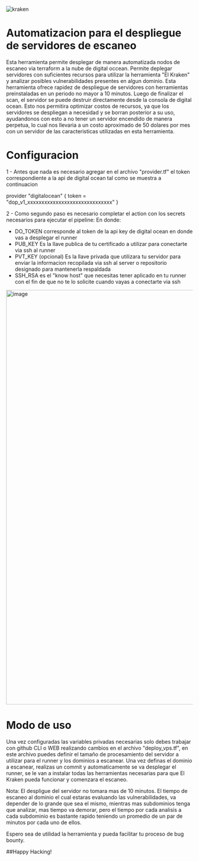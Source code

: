 ![kraken](https://github.com/rockysec/Deploy_ElKraken/assets/48323046/720a236e-6681-4caa-a33c-0d0782ee7c0b)

# Automatizacion para el despliegue de servidores de escaneo
Esta herramienta permite desplegar de manera automatizada nodos de escaneo via terraform a la nube de digital occean.
Permite deplegar servidores con suficientes recursos para utilizar la herramienta "El Kraken" y analizar posibles vulnerabilidades presentes en algun dominio.
Esta herramienta ofrece rapidez de despliegue de servidores con herramientas preinstaladas en un periodo no mayor a 10 minutos. Luego de finalizar el scan, el servidor se puede destruir directamente desde la consola de digital ocean. Esto nos permitira optimizar costos de recursos, ya que los servidores se despliegan a necesidad y se borran posterior a su uso, ayudandonos con esto a no tener un servidor encendido de manera perpetua, lo cual nos llevaria a un costo aproximado de 50 dolares por mes con un servidor de las caracteristicas utilizadas en esta herramienta.

# Configuracion
1 - Antes que nada es necesario agregar en el archivo "provider.tf" el token correspondiente a la api de digital ocean tal como se muestra a continuacion
  
provider "digitalocean" {
  token = "dop_v1_xxxxxxxxxxxxxxxxxxxxxxxxxxxxxx"
}

2 - Como segundo paso es necesario completar el action con los secrets necesarios para ejecutar el pipeline:
En donde:
- DO_TOKEN corresponde al token de la api key de digital ocean en donde vas a desplegar el runner
- PUB_KEY Es la llave publica de tu certificado a utilizar para conectarte via ssh al runner
- PVT_KEY (opcional) Es la llave privada que utilizara tu servidor para enviar la informacion recopilada via ssh al server o repositorio designado para mantenerla respaldada
- SSH_RSA es el "know host" que necesitas tener aplicado en tu runner con el fin de que no te lo solicite cuando vayas a conectarte via ssh
  
<img width="1119" alt="image" src="https://github.com/rockysec/deploy_vps/assets/48323046/d9fcf61c-fb54-4c74-a23f-17b4825b3832">

# Modo de uso
Una vez configuradas las variables privadas necesarias solo debes trabajar con github CLI o WEB realizando cambios en el archivo "deploy_vps.tf", en este archivo puedes definir el tamaño de procesamiento del servidor a utilizar para el runner y los dominios a escanear. Una vez definas el dominio a escanear, realizas un commit y automaticamente se va desplegar el runner, se le van a instalar todas las herramientas necesarias para que El Kraken pueda funcionar y comenzara el escaneo.

Nota: El despligue del servidor no tomara mas de 10 minutos. El tiempo de escaneo al dominio el cual estaras evaluando las vulnerabilidades, va depender de lo grande que sea el mismo, mientras mas subdominios tenga que analizar, mas tiempo va demorar, pero el tiempo por cada analisis a cada subdominio es bastante rapido teniendo un promedio de un par de minutos por cada uno de ellos.

Espero sea de utilidad la herramienta y pueda facilitar tu proceso de bug bounty.

##Happy Hacking!
